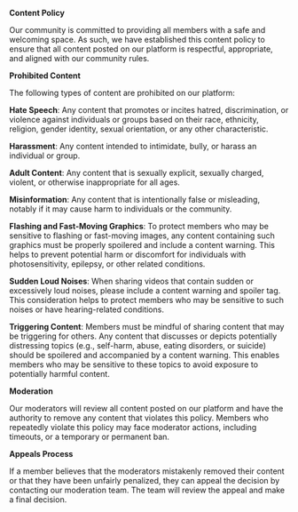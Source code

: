 **Content Policy**

Our community is committed to providing all members with a safe and welcoming space. As such, we have established this content policy to ensure that all content posted on our platform is respectful, appropriate, and aligned with our community rules.


**Prohibited Content**

The following types of content are prohibited on our platform:

**Hate Speech**: Any content that promotes or incites hatred, discrimination, or violence against individuals or groups based on their race, ethnicity, religion, gender identity, sexual orientation, or any other characteristic.

**Harassment**: Any content intended to intimidate, bully, or harass an individual or group.

**Adult Content**: Any content that is sexually explicit, sexually charged, violent, or otherwise inappropriate for all ages.

**Misinformation**: Any content that is intentionally false or misleading, notably if it may cause harm to individuals or the community.

**Flashing and Fast-Moving Graphics**: To protect members who may be sensitive to flashing or fast-moving images, any content containing such graphics must be properly spoilered and include a content warning. This helps to prevent potential harm or discomfort for individuals with photosensitivity, epilepsy, or other related conditions.

**Sudden Loud Noises**: When sharing videos that contain sudden or excessively loud noises, please include a content warning and spoiler tag. This consideration helps to protect members who may be sensitive to such noises or have hearing-related conditions.

**Triggering Content**: Members must be mindful of sharing content that may be triggering for others. Any content that discusses or depicts potentially distressing topics (e.g., self-harm, abuse, eating disorders, or suicide) should be spoilered and accompanied by a content warning. This enables members who may be sensitive to these topics to avoid exposure to potentially harmful content.


**Moderation**

Our moderators will review all content posted on our platform and have the authority to remove any content that violates this policy. Members who repeatedly violate this policy may face moderator actions, including timeouts, or a temporary or permanent ban.


**Appeals Process**

If a member believes that the moderators mistakenly removed their content or that they have been unfairly penalized, they can appeal the decision by contacting our moderation team. The team will review the appeal and make a final decision.
